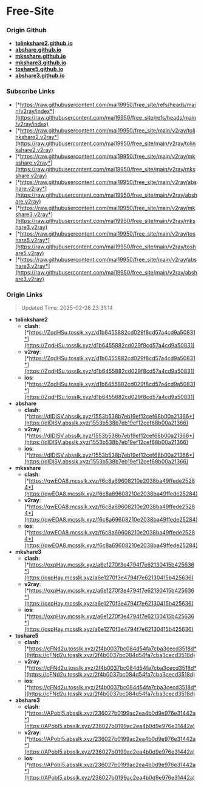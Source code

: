# Free-Site

### Origin Github

- [**tolinkshare2.github.io**](https://github.com/tolinkshare2/tolinkshare2.github.io)
- [**abshare.github.io**](https://github.com/abshare/abshare.github.io)
- [**mksshare.github.io**](https://github.com/mksshare/mksshare.github.io)
- [**mkshare3.github.io**](https://github.com/mkshare3/mkshare3.github.io)
- [**toshare5.github.io**](https://github.com/toshare5/toshare5.github.io)
- [**abshare3.github.io**](https://github.com/abshare3/abshare3.github.io)

### Subscribe Links

- [*https://raw.githubusercontent.com/mai19950/free_site/refs/heads/main/v2ray/index*](https://raw.githubusercontent.com/mai19950/free_site/refs/heads/main/v2ray/index)
- [*https://raw.githubusercontent.com/mai19950/free_site/main/v2ray/tolinkshare2.v2ray*](https://raw.githubusercontent.com/mai19950/free_site/main/v2ray/tolinkshare2.v2ray)
- [*https://raw.githubusercontent.com/mai19950/free_site/main/v2ray/mksshare.v2ray*](https://raw.githubusercontent.com/mai19950/free_site/main/v2ray/mksshare.v2ray)
- [*https://raw.githubusercontent.com/mai19950/free_site/main/v2ray/abshare.v2ray*](https://raw.githubusercontent.com/mai19950/free_site/main/v2ray/abshare.v2ray)
- [*https://raw.githubusercontent.com/mai19950/free_site/main/v2ray/mkshare3.v2ray*](https://raw.githubusercontent.com/mai19950/free_site/main/v2ray/mkshare3.v2ray)
- [*https://raw.githubusercontent.com/mai19950/free_site/main/v2ray/toshare5.v2ray*](https://raw.githubusercontent.com/mai19950/free_site/main/v2ray/toshare5.v2ray)
- [*https://raw.githubusercontent.com/mai19950/free_site/main/v2ray/abshare3.v2ray*](https://raw.githubusercontent.com/mai19950/free_site/main/v2ray/abshare3.v2ray)

### Origin Links

> Updated Time: 2025-02-26 23:31:14

- **tolinkshare2**
  - **clash**: [*https://ZqdHSu.tosslk.xyz/d1b6455882cd029f8cd57a4cd9a50831*](https://ZqdHSu.tosslk.xyz/d1b6455882cd029f8cd57a4cd9a50831)
  - **v2ray**: [*https://ZqdHSu.tosslk.xyz/d1b6455882cd029f8cd57a4cd9a50831*](https://ZqdHSu.tosslk.xyz/d1b6455882cd029f8cd57a4cd9a50831)
  - **ios**: [*https://ZqdHSu.tosslk.xyz/d1b6455882cd029f8cd57a4cd9a50831*](https://ZqdHSu.tosslk.xyz/d1b6455882cd029f8cd57a4cd9a50831)
- **abshare**
  - **clash**: [*https://dIDlSV.absslk.xyz/1553b538b7eb19ef12cef68b00a21366*](https://dIDlSV.absslk.xyz/1553b538b7eb19ef12cef68b00a21366)
  - **v2ray**: [*https://dIDlSV.absslk.xyz/1553b538b7eb19ef12cef68b00a21366*](https://dIDlSV.absslk.xyz/1553b538b7eb19ef12cef68b00a21366)
  - **ios**: [*https://dIDlSV.absslk.xyz/1553b538b7eb19ef12cef68b00a21366*](https://dIDlSV.absslk.xyz/1553b538b7eb19ef12cef68b00a21366)
- **mksshare**
  - **clash**: [*https://qwEOA8.mcsslk.xyz/f6c8a69608210e2038ba49ffede25284*](https://qwEOA8.mcsslk.xyz/f6c8a69608210e2038ba49ffede25284)
  - **v2ray**: [*https://qwEOA8.mcsslk.xyz/f6c8a69608210e2038ba49ffede25284*](https://qwEOA8.mcsslk.xyz/f6c8a69608210e2038ba49ffede25284)
  - **ios**: [*https://qwEOA8.mcsslk.xyz/f6c8a69608210e2038ba49ffede25284*](https://qwEOA8.mcsslk.xyz/f6c8a69608210e2038ba49ffede25284)
- **mkshare3**
  - **clash**: [*https://oxpHay.mcsslk.xyz/a6e1270f3e4794f7e62130415b425636*](https://oxpHay.mcsslk.xyz/a6e1270f3e4794f7e62130415b425636)
  - **v2ray**: [*https://oxpHay.mcsslk.xyz/a6e1270f3e4794f7e62130415b425636*](https://oxpHay.mcsslk.xyz/a6e1270f3e4794f7e62130415b425636)
  - **ios**: [*https://oxpHay.mcsslk.xyz/a6e1270f3e4794f7e62130415b425636*](https://oxpHay.mcsslk.xyz/a6e1270f3e4794f7e62130415b425636)
- **toshare5**
  - **clash**: [*https://cFNd2u.tosslk.xyz/2f4b0037bc084d54fa7cba3cecd3518d*](https://cFNd2u.tosslk.xyz/2f4b0037bc084d54fa7cba3cecd3518d)
  - **v2ray**: [*https://cFNd2u.tosslk.xyz/2f4b0037bc084d54fa7cba3cecd3518d*](https://cFNd2u.tosslk.xyz/2f4b0037bc084d54fa7cba3cecd3518d)
  - **ios**: [*https://cFNd2u.tosslk.xyz/2f4b0037bc084d54fa7cba3cecd3518d*](https://cFNd2u.tosslk.xyz/2f4b0037bc084d54fa7cba3cecd3518d)
- **abshare3**
  - **clash**: [*https://APobI5.absslk.xyz/236027b0199ac2ea4b0d9e976e31442a*](https://APobI5.absslk.xyz/236027b0199ac2ea4b0d9e976e31442a)
  - **v2ray**: [*https://APobI5.absslk.xyz/236027b0199ac2ea4b0d9e976e31442a*](https://APobI5.absslk.xyz/236027b0199ac2ea4b0d9e976e31442a)
  - **ios**: [*https://APobI5.absslk.xyz/236027b0199ac2ea4b0d9e976e31442a*](https://APobI5.absslk.xyz/236027b0199ac2ea4b0d9e976e31442a)
